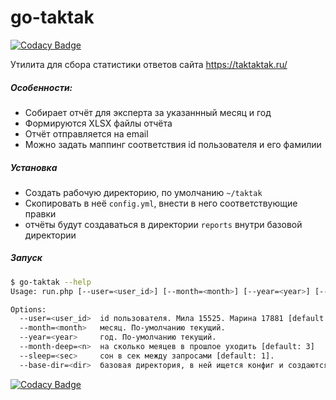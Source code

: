 # go-taktak

[![Codacy Badge](https://api.codacy.com/project/badge/Grade/6bb3bf5ca2c547e1990e76792bdd566d)](https://www.codacy.com/app/elgato.andrey/go-taktak?utm_source=github.com&utm_medium=referral&utm_content=denisov/go-taktak&utm_campaign=badger)

Утилита для сбора статистики ответов сайта https://taktaktak.ru/

##### Особенности:
* Собирает отчёт для эксперта за указаннный месяц и год
* Формируются XLSX файлы отчёта
* Отчёт отправляется на email
* Можно задать маппинг соответствия id пользователя и его фамилии

##### Установка
* Создать рабочую директорию, по умолчанию `~/taktak`
* Скопировать в неё `config.yml`, внести в него соответствующие правки
* отчёты будут создаваться в директории `reports` внутри базовой директории 
  
##### Запуск
```bash
$ go-taktak --help                                                                                                              
Usage: run.php [--user=<user_id>] [--month=<month>] [--year=<year>] [--sleep=<sec>] [--month-deep=<n>] [--base-dir=<dir>]

Options:
  --user=<user_id>  id пользователя. Мила 15525. Марина 17881 [default: 15525]
  --month=<month>   месяц. По-умолчанию текущий.
  --year=<year>     год. По-умолчанию текущий.
  --month-deep=<n>  на сколько меяцев в прошлое уходить [default: 3]
  --sleep=<sec>     сон в сек между запросами [default: 1].
  --base-dir=<dir>  базовая директория, в ней ищется конфиг и создаются отчёты [default: ~/taktak]

```  
[![Codacy Badge](https://api.codacy.com/project/badge/Grade/6bb3bf5ca2c547e1990e76792bdd566d)](https://www.codacy.com/app/elgato.andrey/go-taktak?utm_source=github.com&amp;utm_medium=referral&amp;utm_content=denisov/go-taktak&amp;utm_campaign=Badge_Grade)  
